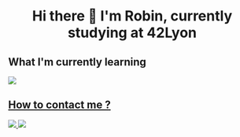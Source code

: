 
<h1 align="center">   Hi there 👋 I'm Robin, currently studying at 42Lyon</h1>
  <h2> What I'm currently learning</h2>
  <a href="https://skillicons.dev" />
    <img align=center src="https://skillicons.dev/icons?i=c,cpp,docker,react,next" />
  <h2>How to contact me ?</h2>
          <a href="mailto:rgeral.pro@gmail.com" />
        <img src="https://img.shields.io/badge/Gmail-D14836?style=for-the-badge&logo=gmail&logoColor=white" />
      <a href="https://www.linkedin.com/in/robin-geral-b93b73233/" />
        <img src="https://img.shields.io/badge/LinkedIn-0077B5?style=for-the-badge&logo=linkedin&logoColor=white" />
  </a>
  
